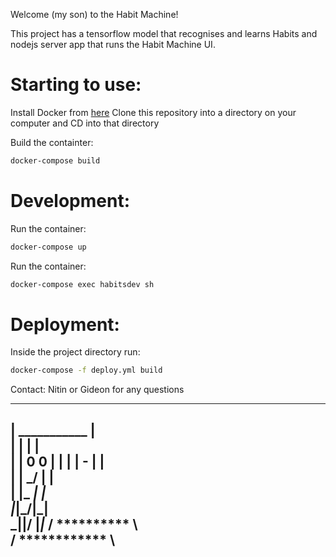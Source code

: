 Welcome (my son) to the Habit Machine!

This project has a tensorflow model that recognises and learns Habits and nodejs server app that runs the Habit Machine UI.

# Starting to use:

Install Docker from [here](https://docs.docker.com/install/)
Clone this repository into a directory on your computer and CD into that directory

Build the containter: 

```sh
docker-compose build
```

# Development:

Run the container:
```sh
docker-compose up
```

Run the container:
```sh
docker-compose exec habitsdev sh
```

# Deployment:

Inside the project directory run:

```sh
docker-compose -f deploy.yml build
```

Contact: Nitin or Gideon for any questions

   _______________               
  |  ___________  |   
  | |           | |  
  | |   0   0   | | 
  | |     -     | |     
  | |   \___/   | |     
  | |___     ___| |   
  |_____|\_/|_____|    
    _|__|/ \|_|_
   / ********** \                       
 /  ************  \                    
--------------------      